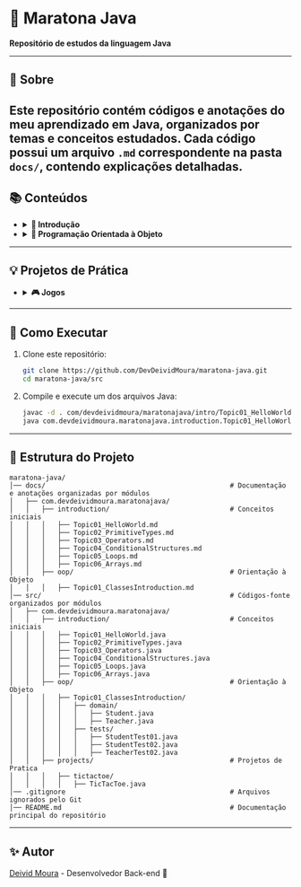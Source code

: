 # 📌 Maratona Java
**Repositório de estudos da linguagem Java**

---
## 📖 Sobre
Este repositório contém códigos e anotações do meu aprendizado em Java, organizados por temas e conceitos estudados.
Cada código possui um arquivo `.md` correspondente na pasta `docs/`, contendo explicações detalhadas.
---
## 📚 Conteúdos
- <details>

    <summary><b> 📌 Introdução </b></summary>
    
   - <details>
       <summary><b>
     <a 
         href="https://github.com/DevDeividMoura/maratona-java/tree/main/docs/com.devdeividmoura.maratonajava/introduction/Topic01_HelloWorld.md"
     > 
         🌎 Tópico 01 - Hello World 
     </a></b></summary>
   
      - <details>
          <summary><b> ✅ Conceitos Iniciais </b></summary>
      
          - Estrutura básica de um código Java
          - Diferença entre JVM, JDK e JRE
          - Execução de um programa Java
        </details>
   
      - <details>
          <summary><b> ✅ Organização do Código </b></summary>
      
           - Uso de pacotes (`package`)
           - Convenção de nomenclatura baseada no domínio (`com.exemplo.projeto`)
        </details>
      
      - <details>
          <summary><b> ✅ Comentários e Documentação </b></summary>
      
           - Tipos de comentários em Java (`//`, `/* */`, `/** */`)
           - Uso do JavaDoc para documentação de classes e métodos
        </details>
   
     </details>
   - <details>
       <summary><b>
     <a 
         href="https://github.com/DevDeividMoura/maratona-java/blob/main/docs/com.devdeividmoura.maratonajava/introduction/Topic02_PrimitiveTypes.md"
     > 
         🔢 Tópico 02 - Tipos Primitivos
     </a></b></summary>
        
       - <details>
           <summary><b> ✅ Introdução aos Tipos Primitivos </b></summary>

         - O que são tipos primitivos?
         - Diferença entre tipos primitivos e referências
         </details>
         
       - <details>
           <summary><b> ✅ Tipos Numéricos </b></summary>

           - Tipos inteiros (`byte`, `short`, `int`, `long`)
           - Tipos de ponto flutuante (`float`, `double`)
         </details>
     
       - <details>
           <summary><b> ✅ Outros Tipos Primitivos </b></summary>

           - Tipo lógico (`boolean`)
           - Tipo caractere (`char`)
         </details>
    
     </details>
   - <details>
          <summary><b>
          <a href="https://github.com/DevDeividMoura/maratona-java/blob/main/docs/com.devdeividmoura.maratonajava/introduction/Topic03_Operators.md">
             🧮 Tópico 03 - Operadores
          </a></b></summary>

      - <details>
           <summary><b> ✅ Operadores Aritméticos </b></summary>

           - `+`, `-`, `*`, `/` e `%` com exemplos práticos.
        </details>

      - <details>
          <summary><b> ✅ Operadores Comparativos </b></summary>
        
          - `==`, `!=`, `<`, `>`, `<=`, `>=` e a diferença entre primitivos e objetos.
        </details>

      - <details>
          <summary><b> ✅ Operadores Lógicos </b></summary>
        
          - `&&`, `||` e `!` aplicados em expressões condicionais.
        </details>

      - <details>
          <summary><b> ✅ Operadores de Atribuição </b></summary>
        
          - `=`, `+=`, `-=`, `*=`, `/=`, `%=` e exemplos práticos.
        </details>

      - <details>
          <summary><b> ✅ Operadores de Incremento e Decremento </b></summary>
        
          - `++` e `--`, incluindo pré e pós-incremento.
        </details>
     </details>
   - <details>
        <summary><b>
        <a href="https://github.com/DevDeividMoura/maratona-java/blob/main/docs/com.devdeividmoura.maratonajava/introduction/Topic04_ConditionalStructures.md">
           🔀 Tópico 04 - Estruturas Condicionais
        </a></b></summary>
    
        - <details>
             <summary><b> ✅ Condicional If / Else </b></summary>
        
            - Estruturas básicas para tomada de decisão.
            - Uso de `if`, `else if` e `else` para controle de fluxo.
            - Exemplo de categorização por idade.
          </details>
    
        - <details>
            <summary><b> ✅ Switch Case </b></summary>
        
            - Utilizado para múltiplas comparações de valores fixos.
            - Sintaxe tradicional e versão simplificada disponível no Java 14+.
            - Exemplo de determinação do dia da semana.
          </details>
    
        - <details>
            <summary><b> ✅ Operador Ternário </b></summary>
        
            - Substitui `if-else` simples em expressões curtas.
            - Exemplo de decisão baseada em salário.
          </details>

     </details>
   - <details>
      <summary><b>
      <a href="https://github.com/DevDeividMoura/maratona-java/blob/main/docs/com.devdeividmoura.maratonajava/introduction/Topic05_Loops.md">
         🔄 Tópico 05 - Laços de Repetição
      </a></b></summary>

      - <details>
           <summary><b> ✅ Estrutura While </b></summary>
      
          - Executa um bloco de código enquanto a condição for verdadeira.
          - Exemplo de contagem progressiva de 1 a 10.
        </details>
      
      - <details>
          <summary><b> ✅ Estrutura Do-While </b></summary>
      
          - Executa pelo menos uma vez antes de verificar a condição.
          - Exemplo de contagem progressiva de 1 a 10.
        </details>
      
      - <details>
          <summary><b> ✅ Estrutura For </b></summary>
      
          - Estrutura de repetição com inicialização, condição e incremento.
          - Exemplo de iteração de 0 a 9.
        </details>

     - <details>
         <summary><b> ✅ Estrutura Foreach </b></summary>

         - Estrutura de repetição que percorre diretamente os elementos de um array ou coleção.
         - Exemplo de uso com um array de números inteiros.
       </details>

      - <details>
          <summary><b> ✅ Uso de Break e Continue </b></summary>
      
          - Interrompe a execução do loop quando uma condição é atendida.
          - Exemplo imprimindo apenas os primeiros 25 números.
          - Pula a iteração atual e continua para a próxima.
          - Exemplo ignorando múltiplos de 3 em um loop.
        </details>

     </details>
   - <details>
        <summary><b>
      <a 
          href="https://github.com/DevDeividMoura/maratona-java/blob/main/docs/com.devdeividmoura.maratonajava/introduction/Topic06_Arrays.md"
      > 
          📦 Tópico 06 - Arrays
      </a></b></summary>
    
        - <details>
            <summary><b> ✅ Definição de Arrays </b></summary>
    
            - O que são arrays e como funcionam na memória
            - Diferença entre array e `ArrayList`
          </details>

        - <details>
             <summary><b> ✅ Alocação de Memória </b></summary>

            - Arrays são armazenados na heap e acessados por referências.
            - Arrays de tipos primitivos armazenam valores diretamente.
            - Arrays de objetos armazenam referências para os objetos.
          </details>

        - <details>
            <summary><b> ✅ Arrays Multidimensional </b></summary>
    
            - Arrays podem ter mais de uma dimensão (matrizes).
          </details>

        - <details>
            <summary><b> ✅ Inicialização de Arrays </b></summary>
    
            - Criando arrays vazios e preenchidos
            - Arrays multidimensionais
          </details>
     </details>
  </details>

- <details>

    <summary><b> 🧩 Programação Orientada à Objeto </b></summary>

    - <details>
        <summary><b>
      <a 
          href="https://github.com/DevDeividMoura/maratona-java/tree/main/docs/com.devdeividmoura.maratonajava/oop/Topic01_ClassesIntroduction.md"
      > 
          📦 Tópico 01 - Introdução a Classes
      </a></b></summary>

        - <details>
            <summary><b> ✅ Conceitos Iniciais sobre Classes </b></summary>
        
            - O que são classes e objetos em Java
            - Atributos e métodos de uma classe
            - Instanciação de objetos com `new`
            - Referência de objetos e alocação na memória
          </details>
    
        - <details>
            <summary><b> ✅ Valores Padrão </b></summary>
        
            - Valores padrão para atributos não inicializados (`0`, `null`, `''`)
          </details>
            
        - <details>
            <summary><b> ✅ Coesão nas Classes </b></summary>
    
            - Cada classe deve ter uma responsabilidade única e bem definida.
          </details>
        
        - <details>
            <summary><b> ✅ Exemplos Práticos </b></summary>
        
            - Criação de uma classe `Studant` com atributos básicos
            - Testes de instanciação e atribuição de valores
          </details>
    
      </details>
  </details>
---
## 💡 Projetos de Prática
- <details>

    <summary><b> 🎮 Jogos </b></summary>
    
    - <details>
        <summary><b>
        <a 
            href="https://github.com/DevDeividMoura/maratona-java/tree/main/src/com/devdeividmoura/maratonajava/projects/tictactoe/TicTacToe.java"
        > 
            ❌⭕ Tic-Tac-Toe 
        </a></b></summary>
    
        - Jogo clássico da velha implementado em Java.
        - Uso de matriz bidimensional para representar o tabuleiro.
        - Interação via terminal para entrada dos jogadores.
      </details>
    
  </details>
---
## 🚀 Como Executar
1. Clone este repositório:
    ```sh
    git clone https://github.com/DevDeividMoura/maratona-java.git
    cd maratona-java/src
    ```
2. Compile e execute um dos arquivos Java:
    ```sh
    javac -d . com/devdeividmoura/maratonajava/intro/Topic01_HelloWorld.java
    java com.devdeividmoura.maratonajava.introduction.Topic01_HelloWorld
    ```
---
## 📂 Estrutura do Projeto
```
maratona-java/
│── docs/                                              # Documentação e anotações organizadas por módulos
│   ├── com.devdeividmoura.maratonajava/  
│   │   ├── introduction/                              # Conceitos iniciais
│   │   │   ├── Topic01_HelloWorld.md
│   │   │   ├── Topic02_PrimitiveTypes.md
│   │   │   ├── Topic03_Operators.md
│   │   │   ├── Topic04_ConditionalStructures.md
│   │   │   ├── Topic05_Loops.md
│   │   │   ├── Topic06_Arrays.md
│   │   ├── oop/                                       # Orientação à Objeto
│   │   │   ├── Topic01_ClassesIntroduction.md
│── src/                                               # Códigos-fonte organizados por módulos
│   ├── com.devdeividmoura.maratonajava/
│   │   ├── introduction/                              # Conceitos iniciais
│   │   │   ├── Topic01_HelloWorld.java
│   │   │   ├── Topic02_PrimitiveTypes.java
│   │   │   ├── Topic03_Operators.java
│   │   │   ├── Topic04_ConditionalStructures.java
│   │   │   ├── Topic05_Loops.java
│   │   │   ├── Topic06_Arrays.java
│   │   ├── oop/                                       # Orientação à Objeto
│   │   │   ├── Topic01_ClassesIntroduction/
│   │   │   │   ├── domain/
│   │   │   │   │   ├── Student.java
│   │   │   │   │   ├── Teacher.java
│   │   │   │   ├── tests/
│   │   │   │   │   ├── StudentTest01.java
│   │   │   │   │   ├── StudentTest02.java
│   │   │   │   │   ├── TeacherTest02.java
│   │   ├── projects/                                  # Projetos de Pratica
│   │   │   ├── tictactoe/
│   │   │   │   ├── TicTacToe.java
│── .gitignore                                         # Arquivos ignorados pelo Git
│── README.md                                          # Documentação principal do repositório
```
---
## ✨ Autor
[Deivid Moura](https://github.com/DevDeividMoura) - Desenvolvedor Back-end 🚀  
